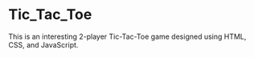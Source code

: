# Tic_Tac_Toe
This is an interesting 2-player Tic-Tac-Toe game designed using HTML, CSS, and JavaScript.
